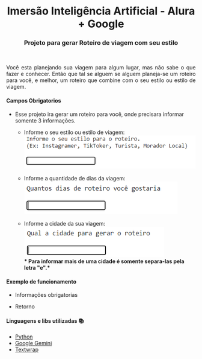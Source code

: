 <h1 align="center">Imersão Inteligência Artificial - Alura + Google</h1>

<h3 align="center">Projeto para gerar Roteiro de viagem com seu estilo</h3></center>

</br>
<p align="justify">
  Você esta planejando sua viagem para algum lugar, mas não sabe o que fazer e conhecer.
Então que tal se alguem se alguem planeja-se um roteiro para você, e melhor, um roteiro que combine com o seu estilo ou estilo de viagem.
</p>

#### Campos Obrigatorios 
- Esse projeto ira gerar um roteiro para você, onde precisara informar somente 3 informações.
    - Informe o seu estilo ou estilo de viagem:</br>
    ![campo estilo](https://github.com/sangomax/Roteiro_de_Viagem_com_seu_Estilo/blob/main/estilo.png)

    - Informe a quantidade de dias da viagem:</br>
    ![campo dias](https://github.com/sangomax/Roteiro_de_Viagem_com_seu_Estilo/blob/main/dias.png)

    - Informe a cidade da sua viagem:</br>
    ![campo cidade](https://github.com/sangomax/Roteiro_de_Viagem_com_seu_Estilo/blob/main/cidade.png)</br>
    <b>* Para informar mais de uma cidade é somente separa-las pela letra "e".*</b>

#### Exemplo de funcionamento
- Informações obrigatorias

  
- Retorno


#### Linguagens e libs utilizadas :books:
- [Python](https://docs.python.org/3/)
- [Google Gemini](https://ai.google.dev/gemini-api/docs?hl=pt-br)
- [Textwrap](https://docs.python.org/3/library/textwrap.html)
